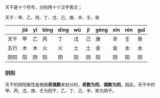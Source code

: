 天干是十个符号，分别用十个汉字表示；

天干：甲、乙、丙、丁、戊、己、庚、辛、壬、癸


|     | jiǎ | yǐ  | bǐng | dīng | wù  | jǐ  | gēng | xīn | rén | guǐ |
| --- | --- | --- | ---- | ---- | --- | --- | ---- | --- | --- | --- |
| 天干  | 甲   | 乙   | 丙    | 丁    | 戊   | 己   | 庚    | 辛   | 壬   | 癸   |
| 五行  | 木   | 木   | 火    | 火    | 土   | 土   | 金    | 金   | 水   | 水   |
| 阴阳  | 阳   | 阴   | 阳    | 阴    | 阳   | 阴   | 阳    | 阴   | 阳   | 阴   |

### 阴阳

天干的阴阳属性‌是根据**奇偶数**来划分的，**奇数为阳**，**偶数为阴**。因此，天干中的甲、丙、戊、庚、壬为阳干，乙、丁、己、辛、癸为阴干。‌




